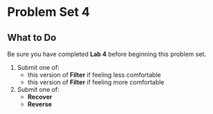# Problem Set 4

## What to Do

Be sure you have completed **Lab 4** before beginning this problem set.

1. Submit one of:
    - this version of **Filter** if feeling less comfortable
    - this version of **Filter** if feeling more comfortable
2. Submit one of:
    - **Recover**
    - **Reverse**
